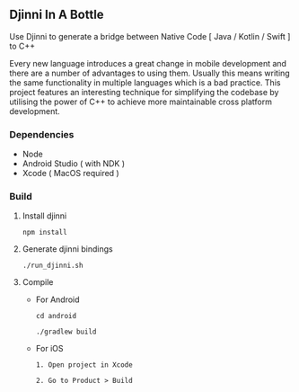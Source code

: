 ## Djinni In A Bottle
Use Djinni to generate a bridge between Native Code [ Java / Kotlin / Swift ] to C++

Every new language introduces a great change in mobile development and there are a number of advantages to using them. Usually this means writing the same functionality in multiple languages which is a bad practice. This project features an interesting technique for simplifying the codebase by utilising the power of C++ to achieve more maintainable cross platform development.

### Dependencies
- Node
- Android Studio ( with NDK )
- Xcode ( MacOS required )

### Build

1. Install djinni
   ```
   npm install
   ```

2. Generate djinni bindings
   ```
   ./run_djinni.sh
   ```

3. Compile
   - For Android
     ```
     cd android

     ./gradlew build
     ```

   - For iOS
     ```
     1. Open project in Xcode
     
     2. Go to Product > Build
     ```
